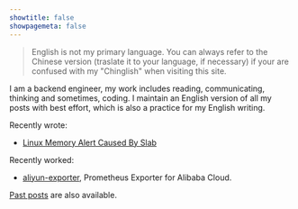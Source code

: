 ```yaml
---
showtitle: false
showpagemeta: false
---
```

> English is not my primary language. You can always refer to the Chinese version (traslate it to your language, if necessary) if your are confused with my "Chinglish" when visiting this site.

I am a backend engineer, my work includes reading, communicating, thinking and sometimes, coding. I maintain an English version of all my posts with best effort, which is also a practice for my English writing.

Recently wrote:

* [Linux Memory Alert Caused By Slab](/en/blog/linux-memory-monitring)

Recently worked:

* [aliyun-exporter](https://github.com/aylei/aliyun-exporter), Prometheus Exporter for Alibaba Cloud.

[Past posts](/en/blog/) are also available.